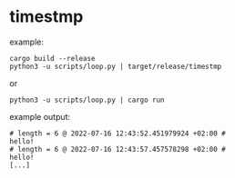 # timestmp

example:

```
cargo build --release
python3 -u scripts/loop.py | target/release/timestmp
```
or
```
python3 -u scripts/loop.py | cargo run
```

example output:
```
# length = 6 @ 2022-07-16 12:43:52.451979924 +02:00 #
hello!
# length = 6 @ 2022-07-16 12:43:57.457578298 +02:00 #
hello!
[...]
```